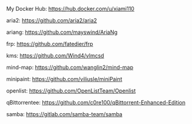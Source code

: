 My Docker Hub: https://hub.docker.com/u/xiami110

aria2: https://github.com/aria2/aria2

ariang: https://github.com/mayswind/AriaNg

frp: https://github.com/fatedier/frp

kms: https://github.com/Wind4/vlmcsd

mind-map: https://github.com/wanglin2/mind-map

minipaint: https://github.com/viliusle/miniPaint

openlist: https://github.com/OpenListTeam/Openlist

qBittorrentee: https://github.com/c0re100/qBittorrent-Enhanced-Edition

samba: https://gitlab.com/samba-team/samba
